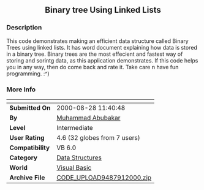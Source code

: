 ﻿<div align="center">

## Binary tree Using Linked Lists


</div>

### Description

This code demonstrates making an efficient data structure called Binary Trees using linked lists. It has word document explaining how data is stored in a binary tree. Binary trees are the most effecient and fastest way of storing and sorintg data, as this application demonstrates. If this code helps you in any way, then do come back and rate it. Take care n have fun programming. :^)
 
### More Info
 


<span>             |<span>
---                |---
**Submitted On**   |2000-08-28 11:40:48
**By**             |[Muhammad Abubakar](https://github.com/Planet-Source-Code/PSCIndex/blob/master/ByAuthor/muhammad-abubakar.md)
**Level**          |Intermediate
**User Rating**    |4.6 (32 globes from 7 users)
**Compatibility**  |VB 6\.0
**Category**       |[Data Structures](https://github.com/Planet-Source-Code/PSCIndex/blob/master/ByCategory/data-structures__1-33.md)
**World**          |[Visual Basic](https://github.com/Planet-Source-Code/PSCIndex/blob/master/ByWorld/visual-basic.md)
**Archive File**   |[CODE\_UPLOAD9487912000\.zip](https://github.com/Planet-Source-Code/muhammad-abubakar-binary-tree-using-linked-lists__1-11149/archive/master.zip)








